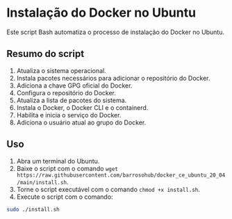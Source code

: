 # Instalação do Docker no Ubuntu

Este script Bash automatiza o processo de instalação do Docker no Ubuntu.

## Resumo do script

1. Atualiza o sistema operacional.
2. Instala pacotes necessários para adicionar o repositório do Docker.
3. Adiciona a chave GPG oficial do Docker.
4. Configura o repositório do Docker.
5. Atualiza a lista de pacotes do sistema.
6. Instala o Docker, o Docker CLI e o containerd.
7. Habilita e inicia o serviço do Docker.
8. Adiciona o usuário atual ao grupo do Docker.

## Uso

1. Abra um terminal do Ubuntu.
2. Baixe o script com o comando `wget https://raw.githubusercontent.com/barrosohub/docker_ce_ubuntu_20_04/main/install.sh`.
3. Torne o script executável com o comando `chmod +x install.sh`.
4. Execute o script com o comando:

```bash
sudo ./install.sh